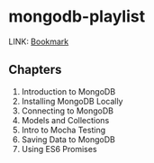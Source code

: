 # mongodb-playlist

LINK: [Bookmark](https://www.youtube.com/watch?v=fUT4z1eQ6kM&list=PL4cUxeGkcC9jpvoYriLI0bY8DOgWZfi6u&index=7)

## Chapters

1. Introduction to MongoDB
2. Installing MongoDB Locally
3. Connecting to MongoDB
4. Models and Collections
5. Intro to Mocha Testing
6. Saving Data to MongoDB
7. Using ES6 Promises
